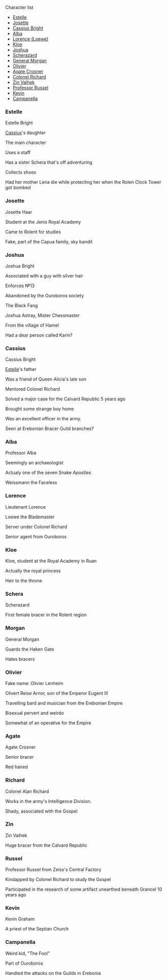 Character list

* [Estelle](#Estelle)
* [Josette](#josette)
* [Cassius Bright](#cassius)
* [Alba](#alba)
* [Lorence (Loewe)](#lorence)
* [Kloe](#kloe)
* [Joshua](#joshua)
* [Scherazard](#schera)
* [General Morgan](#morgan)
* [Olivier](#olivier)
* [Agate Crosner](#agate)
* [Colonel Richard](#richard)
* [Zin Valhek](#zin)
* [Professor Russel](#russel)
* [Kevin](#kevin)
* [Campanella](#campanella)

### Estelle

Estelle Bright

[Cassius](#cassius)'s daughter

The main character

Uses a staff

Has a sister Schera that's off adventuring

Collects shoes

Had her mother Lena die while protecting her when the Rolen Clock Tower got bombed

### Josette

Josette Haar

Student at the Jenis Royal Academy

Came to Rolent for studies

Fake, part of the Capua family, sky bandit

### Joshua

Joshua Bright

Associated with a guy with silver hair

Enforces №13

Abandoned by the Ouroboros society

The Black Fang

Joshua Astray, Mister Chessmaster

From the village of Hamel

Had a dear person called Karin?

### Cassius

Cassius Bright

[Estelle](#estelle)'s father

Was a friend of Queen Alicia's late son

Mentored Colonel Richard

Solved a major case for the Calvard Republic 5 years ago

Brought some strange boy home

Was an excellent officer in the army.

Seen at Erebonian Bracer Guild branches?

### Alba

Professor Alba

Seemingly an archaeologist

Actualy one of the seven Snake Apostles

Weissmann the Faceless

### Lorence

Lieutenant Lorence

Loewe the Blademaster

Server under Colonel Richard

Senior agent from Ouroboros

### Kloe

Kloe, student at the Royal Academy in Ruan

Actually the royal princess

Heir to the throne

### Schera

Scherazard

First female bracer in the Rolent region

### Morgan

General Morgan

Guards the Haken Gate

Hates bracers

### Olivier

Fake name: Olivier Lenheim

Olivert Reise Arnor, son of the Emperor Eugent III

Travelling bard and musician from the Erebonian Empire

Bisexual pervert and weirdo

Somewhat of an operative for the Empire

### Agate

Agate Crosner

Senior bracer

Red haired

### Richard

Colonel Alan Richard

Works in the army's Intelligence Division.

Shady, associated with the Gospel

### Zin

Zin Valhek

Huge bracer from the Calvard Republic

### Russel

Professor Russel from Zeiss's Central Factory

Kindapped by Colonel Richard to study the Gospel

Participated in the research of some artifact unearthed beneath Grancel 10 years ago

### Kevin

Kevin Graham

A priest of the Septian Church

### Campanella

Weird kid, "The Fool"

Part of Ouroboros

Handled the attacks on the Guilds in Erebonia